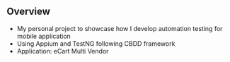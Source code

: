 ## Overview
- My personal project to showcase how I develop automation testing for mobile application
- Using Appium and TestNG following CBDD framework
- Application: eCart Multi Vendor
